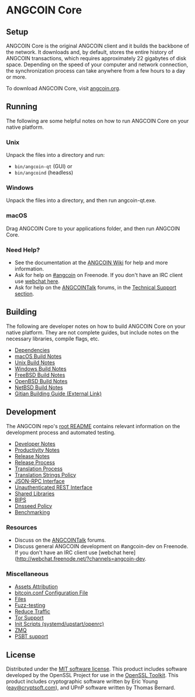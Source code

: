 ANGCOIN Core
=============

Setup
---------------------
ANGCOIN Core is the original ANGCOIN client and it builds the backbone of the network. It downloads and, by default, stores the entire history of ANGCOIN transactions, which requires approximately 22 gigabytes of disk space. Depending on the speed of your computer and network connection, the synchronization process can take anywhere from a few hours to a day or more.

To download ANGCOIN Core, visit [angcoin.org](https://angcoin.org/).

Running
---------------------
The following are some helpful notes on how to run ANGCOIN Core on your native platform.

### Unix

Unpack the files into a directory and run:

- `bin/angcoin-qt` (GUI) or
- `bin/angcoind` (headless)

### Windows

Unpack the files into a directory, and then run angcoin-qt.exe.

### macOS

Drag ANGCOIN Core to your applications folder, and then run ANGCOIN Core.

### Need Help?

* See the documentation at the [ANGCOIN Wiki](https://angcoin.info/)
for help and more information.
* Ask for help on [#angcoin](http://webchat.freenode.net?channels=angcoin) on Freenode. If you don't have an IRC client use [webchat here](http://webchat.freenode.net?channels=angcoin).
* Ask for help on the [ANGCOINTalk](https://angcointalk.io/) forums, in the [Technical Support section](https://angcointalk.io/c/technical-support).

Building
---------------------
The following are developer notes on how to build ANGCOIN Core on your native platform. They are not complete guides, but include notes on the necessary libraries, compile flags, etc.

- [Dependencies](dependencies.md)
- [macOS Build Notes](build-osx.md)
- [Unix Build Notes](build-unix.md)
- [Windows Build Notes](build-windows.md)
- [FreeBSD Build Notes](build-freebsd.md)
- [OpenBSD Build Notes](build-openbsd.md)
- [NetBSD Build Notes](build-netbsd.md)
- [Gitian Building Guide (External Link)](https://github.com/bitcoin-core/docs/blob/master/gitian-building.md)

Development
---------------------
The ANGCOIN repo's [root README](/README.md) contains relevant information on the development process and automated testing.

- [Developer Notes](developer-notes.md)
- [Productivity Notes](productivity.md)
- [Release Notes](release-notes.md)
- [Release Process](release-process.md)
- [Translation Process](translation_process.md)
- [Translation Strings Policy](translation_strings_policy.md)
- [JSON-RPC Interface](JSON-RPC-interface.md)
- [Unauthenticated REST Interface](REST-interface.md)
- [Shared Libraries](shared-libraries.md)
- [BIPS](bips.md)
- [Dnsseed Policy](dnsseed-policy.md)
- [Benchmarking](benchmarking.md)

### Resources
* Discuss on the [ANGCOINTalk](https://angcointalk.io/) forums.
* Discuss general ANGCOIN development on #angcoin-dev on Freenode. If you don't have an IRC client use [webchat here](http://webchat.freenode.net/?channels=angcoin-dev.

### Miscellaneous
- [Assets Attribution](assets-attribution.md)
- [bitcoin.conf Configuration File](bitcoin-conf.md)
- [Files](files.md)
- [Fuzz-testing](fuzzing.md)
- [Reduce Traffic](reduce-traffic.md)
- [Tor Support](tor.md)
- [Init Scripts (systemd/upstart/openrc)](init.md)
- [ZMQ](zmq.md)
- [PSBT support](psbt.md)

License
---------------------
Distributed under the [MIT software license](/COPYING).
This product includes software developed by the OpenSSL Project for use in the [OpenSSL Toolkit](https://www.openssl.org/). This product includes
cryptographic software written by Eric Young ([eay@cryptsoft.com](mailto:eay@cryptsoft.com)), and UPnP software written by Thomas Bernard.
